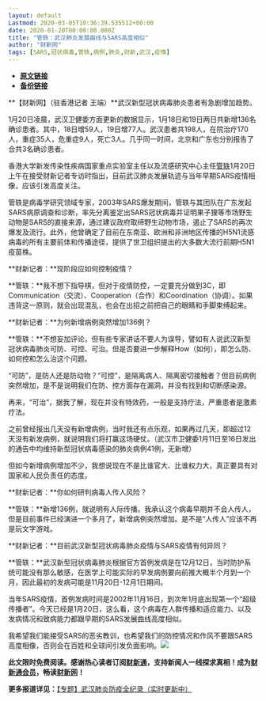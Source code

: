 ```yaml
---
layout: default
Lastmod: 2020-03-05T10:36:39.535512+00:00
date: 2020-01-20T00:00:00.000Z
title: "管轶：武汉肺炎发展曲线与SARS高度相似"
author: "财新网"
tags: [SARS,冠状病毒,管轶,病例,肺炎,财新,武汉,疫情]
---
```


* [**原文链接**](http://china.caixin.com/2020-01-20/101506224.html)
* [**备份链接**](http://archive.ph/SC91Q)


**【财新网】（驻香港记者 王端）**武汉新型冠状病毒肺炎患者有急剧增加趋势。

1月20日凌晨，武汉卫健委方面更新的数据显示，1月18日和19日两日共新增136名确诊患者。其中，18日增59人，19日增77人。武汉患者共198人，在院治疗170人，重症35人，危重症9人，死亡3人。几乎同一时间，北京和广东也分别报告了合共3名确诊患者。

香港大学新发传染性疾病国家重点实验室主任以及流感研究中心主任[管轶](http://search.caixin.com/search/%E7%AE%A1%E8%BD%B6.html)1月20日上午在接受财新记者专访时指出，目前武汉肺炎发展轨迹与当年早期SARS疫情相像，应该引发高度关注。

管轶是病毒学研究领域专家，2003年SARS爆发期间，管轶与其团队在广东发起SARS病原调查和诊断，率先分离鉴定出SARS冠状病毒并证明果子狸等市场野生动物是SARS的直接来源，通过建议政府取缔野生动物市场，遏止了SARS的再次爆发及流行。此外，他曾确定了目前在东南亚、欧洲和非洲地区传播的H5N1流感病毒的所有主要前体和传播途径，提供了世卫组织提出的大多数大流行前期H5N1疫苗株。

**财新记者：**现阶段应如何控制疫情？

**管轶：**我不想下指导棋，但对于疫情防控，一定要充分做到3C，即Communication（交流）、Cooperation（合作）和Coordination（协调）。如果违背这一原则，就会出现混乱，也会在出招之前把自己的眼睛和手脚束缚起来。

**财新记者：**为何新增病例突然增加136例？

**管轶：**不想妄加评论，但有些专家讲话不要人为误导，譬如有人说武汉新型冠状病毒肺炎可防、可控、可治。但是否要进一步解释How（如何），即怎么防、如何控和怎么治这个问题。

“可防”，是防人还是防动物？“可控”，是隔离病人、隔离密切接触者？但目前病例突然增加，是不是说明我们在防、控方面存在漏洞，并没有找到和切断感染源。

再来，“可治”，据我了解，现在并没有特效药，一般是支持疗法，严重患者是激素疗法。

之前曾经报出几天没有新增病例，当时我还有点乐观，如果再过几天，即超过12天没有新发病例，就说明我们将打赢这场硬仗。（武汉市卫健委1月11日至16日发出的通告中均维持新型冠状病毒感染的肺炎病例41例，无新增）

但如今新增病例增加不少，我想说现在不是比谁官大、比谁权力大，真正要具有对国家和人民负责任的态度。

**财新记者：**你如何研判病毒人传人风险？

**管轶：**新增136例，就说明有人际传播。我承认这个病毒早期并不会人传人，但是目前事件已经演进一个多月了，新增病例突然增加。是不是“人传人”应该不再是玩文字游戏。

**财新记者：**目前武汉新型冠状病毒肺炎疫情与SARS疫情有何异同？

**管轶：**武汉新型冠状病毒肺炎根据官方首例发病是在12月12日，当时防护系统可能没有那么敏感，在医学上可能实际的早发病例要向前推大概半个月到一个月，因此最初的发病可能是11月20日-12月1日期间。

当年SARS疫情，首例发病时间是2002年11月16日，到次年1月底出现第一个“超级传播者”。今天已经是1月20日，这么看，这个病毒在人群传播和适应能力、以及发病情况和致病能力都跟早期的SARS发展曲线高度相似。

我希望我们能接受SARS的恶劣教训，也希望我们的防控情况和作风不要跟SARS高度相像，否则会在百姓和全球间引发负面影响。[![](/images/post/d02a42d9cb3dec9320e5f550278911c7.ico)](http://china.caixin.com/2020-01-20/101506224.html)

**此文限时免费阅读。感谢热心读者订阅[财新通](http://mall.caixin.com/mall/web/product/product.html?id=733&originReferrer=appfree&channelSource=appfree)，支持新闻人一线探求真相！成为[财新通会员](http://mall.caixin.com/mall/web/list/list.html?type=127&originReferrer=appfree&channelSource=appfree)，畅读[财新网](https://datayi.cn/1lnZaaidYRRn)！**

**更多报道详见：**[【专题】武汉肺炎防疫全纪录（实时更新中）](http://m.app.caixin.com/m_topic_detail/1473.html)

